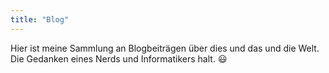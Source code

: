 ```yaml
---
title: "Blog"
---
```


Hier ist meine Sammlung an Blogbeiträgen über dies und das und die Welt. Die Gedanken eines Nerds und Informatikers halt. :smiley:
